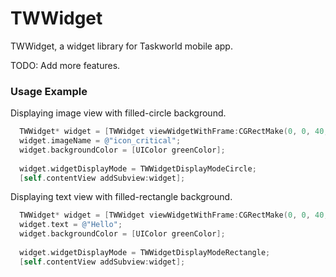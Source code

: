 TWWidget
========

TWWidget, a widget library for Taskworld mobile app.

TODO: Add more features.

### Usage Example
Displaying image view with filled-circle background.
```objective-c
  TWWidget* widget = [TWWidget viewWidgetWithFrame:CGRectMake(0, 0, 40, 40)];
  widget.imageName = @"icon_critical";
  widget.backgroundColor = [UIColor greenColor];
  
  widget.widgetDisplayMode = TWWidgetDisplayModeCircle;
  [self.contentView addSubview:widget];
```

Displaying text view with filled-rectangle background.
```objective-c
  TWWidget* widget = [TWWidget viewWidgetWithFrame:CGRectMake(0, 0, 40, 40)];
  widget.text = @"Hello";
  widget.backgroundColor = [UIColor greenColor];
  
  widget.widgetDisplayMode = TWWidgetDisplayModeRectangle;
  [self.contentView addSubview:widget];
```
